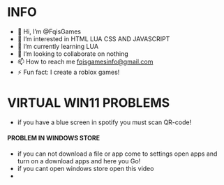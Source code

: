 # INFO
- 👋 Hi, I’m @FqisGames
- 👀 I’m interested in HTML LUA CSS AND JAVASCRIPT 
- 🌱 I’m currently learning LUA
- 💞️ I’m looking to collaborate on nothing
- 📫 How to reach me fqisgamesinfo@gmail.com
- ⚡ Fun fact: I create a roblox games!

# VIRTUAL WIN11 PROBLEMS
- if you have a blue screen in spotify you must scan QR-code!
#### PROBLEM IN WINDOWS STORE
- if you can not download a file or app come to settings open apps and turn on a download apps and here you Go!
- if you cant open windows store open this video
- 
